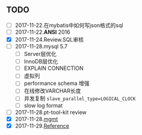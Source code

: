TODO
---

- [ ] 2017-11-22.在mybatis中如何写json格式的sql
- [ ] 2017-11-22.**ANSI** 2016
- [x] 2017-11-24.Review.SQL审核
- [ ] 2017-11-28.mysql 5.7
  - [ ] Server层优化
  - [ ] InnoDB层优化
  - [ ] EXPLAIN CONNECTION
  - [ ] 虚拟列
  - [ ] performance schema 增强
  - [ ] 在线修改VARCHAR长度
  - [ ] 并发复制 `slave_parallel_type=LOGICAL_CLOCK`
  - [ ] slow log format
- [ ] 2017-11-28.pt-tool-kit review
- [x] 2017-11-28.[mgmt](mgmt/Management.md)
- [x] 2017-11-29.[Reference](Reference.md)